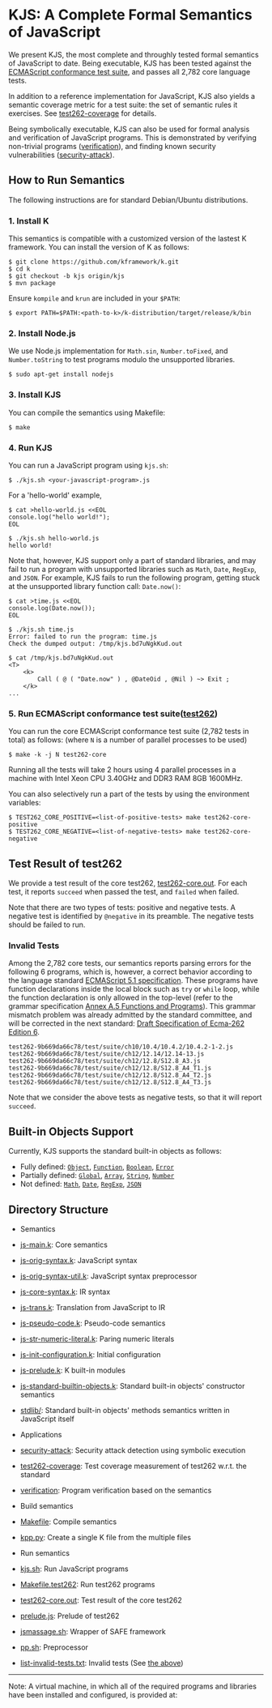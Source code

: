 # KJS: A Complete Formal Semantics of JavaScript

We present KJS, the most complete and throughly tested formal
semantics of JavaScript to date.
Being executable, KJS has been tested against the
[ECMAScript conformance test suite](http://test262.ecmascript.org),
and passes all 2,782 core language tests.

In addition to a reference implementation for JavaScript, KJS also yields a
semantic coverage metric for a test suite: the set of semantic rules it
exercises.
See [test262-coverage](test262-coverage/README.md) for details.

Being symbolically executable, KJS can also be used for
formal analysis and verification of JavaScript programs.
This is demonstrated by verifying non-trivial programs
([verification](verification/README.md)),
and finding known security vulnerabilities
([security-attack](security-attack/README.md)).



## How to Run Semantics

The following instructions are for standard Debian/Ubuntu distributions.

### 1. Install K

This semantics is compatible with a customized version of the lastest K framework.
You can install the version of K as follows:
```
$ git clone https://github.com/kframework/k.git
$ cd k
$ git checkout -b kjs origin/kjs
$ mvn package
```

Ensure `kompile` and `krun` are included in your `$PATH`:
```
$ export PATH=$PATH:<path-to-k>/k-distribution/target/release/k/bin
```

### 2. Install Node.js

We use Node.js implementation
for `Math.sin`, `Number.toFixed`, and
`Number.toString` to test programs modulo the unsupported libraries.
```
$ sudo apt-get install nodejs
```

### 3. Install KJS

You can compile the semantics using Makefile:
```
$ make
```

### 4. Run KJS

You can run a JavaScript program using `kjs.sh`:
```
$ ./kjs.sh <your-javascript-program>.js
```

For a 'hello-world' example,
```
$ cat >hello-world.js <<EOL
console.log("hello world!");
EOL

$ ./kjs.sh hello-world.js
hello world!
```

Note that, however, KJS support only a part of standard libraries,
and may fail to run a program with unsupported libraries
such as `Math`, `Date`, `RegExp`, and `JSON`.
For example, 
KJS fails to run the following program,
getting stuck at the unsupported library function call: `Date.now()`:
```
$ cat >time.js <<EOL
console.log(Date.now());
EOL

$ ./kjs.sh time.js
Error: failed to run the program: time.js
Check the dumped output: /tmp/kjs.bd7uNgkKud.out

$ cat /tmp/kjs.bd7uNgkKud.out
<T>
    <k>
        Call ( @ ( "Date.now" ) , @DateOid , @Nil ) ~> Exit ;
    </k>
...
```

### 5. Run ECMAScript conformance test suite([test262](http://test262.ecmascript.org))

You can run the core ECMAScript conformance test suite (2,782 tests in total) as follows:
(where `N` is a number of parallel processes to be used)
```
$ make -k -j N test262-core
```
Running all the tests will take 2 hours using 4 parallel processes in a machine with
Intel Xeon CPU 3.40GHz and DDR3 RAM 8GB 1600MHz.

You can also selectively run a part of the tests by using the environment variables:
```
$ TEST262_CORE_POSITIVE=<list-of-positive-tests> make test262-core-positive
$ TEST262_CORE_NEGATIVE=<list-of-negative-tests> make test262-core-negative
```


## Test Result of test262

We provide a test result of the core test262, [test262-core.out](test262-core.out).
For each test, it reports `succeed` when passed the test, and `failed` when failed.

Note that there are two types of tests: positive and negative tests. A negative test is identified by `@negative`  in its preamble. The negative tests should be failed to run.

### Invalid Tests

Among the 2,782 core tests, our semantics reports parsing errors for the following 6 programs,
which is, however, a correct behavior according to the language standard
[ECMAScript 5.1 specification](http://www.ecma-international.org/publications/files/ECMA-ST/ECMA-262.pdf).
These programs have function declarations inside the local block such as `try` or `while` loop,
while the function declaration is only allowed in the top-level
(refer to the grammar specification [Annex A.5 Functions and Programs](http://es5.github.io/#A.5)).
This grammar mismatch problem was already admitted by the standard committee, and will be corrected in the next standard:
[Draft Specification of Ecma-262 Edition 6](http://wiki.ecmascript.org/doku.php?id=harmony:specification_drafts).

```
test262-9b669da66c78/test/suite/ch10/10.4/10.4.2/10.4.2-1-2.js
test262-9b669da66c78/test/suite/ch12/12.14/12.14-13.js
test262-9b669da66c78/test/suite/ch12/12.8/S12.8_A3.js
test262-9b669da66c78/test/suite/ch12/12.8/S12.8_A4_T1.js
test262-9b669da66c78/test/suite/ch12/12.8/S12.8_A4_T2.js
test262-9b669da66c78/test/suite/ch12/12.8/S12.8_A4_T3.js
```

Note that we consider the above tests as negative tests, so that it will report `succeed`.


## Built-in Objects Support

Currently, KJS supports the standard built-in objects as follows:

* Fully defined:
  [`Object`](http://es5.github.io/#x15.2), 
  [`Function`](http://es5.github.io/#x15.3), 
  [`Boolean`](http://es5.github.io/#x15.6), 
  [`Error`](http://es5.github.io/#x15.11)
* Partially defined: 
  [`Global`](http://es5.github.io/#x15.1), 
  [`Array`](http://es5.github.io/#x15.4), 
  [`String`](http://es5.github.io/#x15.5), 
  [`Number`](http://es5.github.io/#x15.7)
* Not defined: 
  [`Math`](http://es5.github.io/#x15.8), 
  [`Date`](http://es5.github.io/#x15.9), 
  [`RegExp`](http://es5.github.io/#x15.10), 
  [`JSON`](http://es5.github.io/#x15.12)


## Directory Structure

* Semantics
 * [js-main.k](js-main.k): Core semantics
 * [js-orig-syntax.k](js-orig-syntax.k): JavaScript syntax
 * [js-orig-syntax-util.k](js-orig-syntax-util.k): JavaScript syntax preprocessor
 * [js-core-syntax.k](js-core-syntax.k): IR syntax
 * [js-trans.k](js-trans.k): Translation from JavaScript to IR
 * [js-pseudo-code.k](js-pseudo-code.k): Pseudo-code semantics
 * [js-str-numeric-literal.k](js-str-numeric-literal.k): Paring numeric literals
 * [js-init-configuration.k](js-init-configuration.k): Initial configuration
 * [js-prelude.k](js-prelude.k): K built-in modules
 * [js-standard-builtin-objects.k](js-standard-builtin-objects.k): Standard built-in objects' constructor semantics
 * [stdlib/](stdlib/): Standard built-in objects' methods semantics written in JavaScript itself

* Applications
 * [security-attack](security-attack/README.md): Security attack detection using symbolic execution
 * [test262-coverage](test262-coverage/README.md): Test coverage measurement of test262 w.r.t. the standard
 * [verification](verification/README.md): Program verification based on the semantics

* Build semantics
 * [Makefile](Makefile): Compile semantics
 * [kpp.py](kpp.py): Create a single K file from the multiple files

* Run semantics
 * [kjs.sh](kjs.sh): Run JavaScript programs
 * [Makefile.test262](Makefile.test262): Run test262 programs
 * [test262-core.out](test262-core.out): Test result of the core test262
 * [prelude.js](prelude.js): Prelude of test262
 * [jsmassage.sh](jsmassage.sh): Wrapper of SAFE framework
 * [pp.sh](pp.sh): Preprocessor
 * [list-invalid-tests.txt](list-invalid-tests.txt): Invalid tests (See [the above](README.md#invalid-tests))


----

Note:
A virtual machine, in which all of the required programs and libraries have been installed and configured, is provided at:
